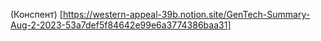 (Конспент) [https://western-appeal-39b.notion.site/GenTech-Summary-Aug-2-2023-53a7def5f84642e99e6a3774386baa31]
